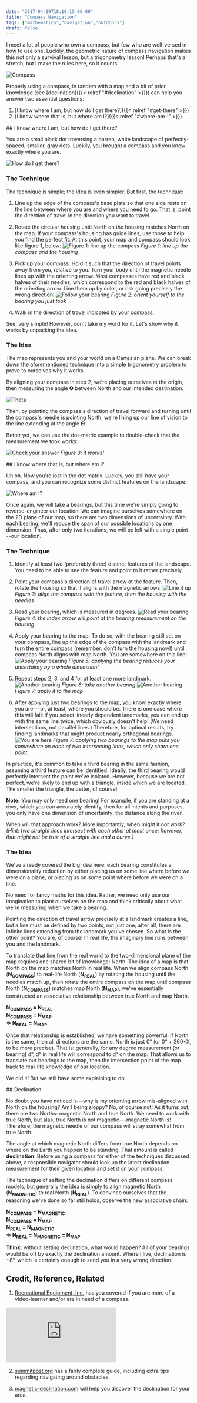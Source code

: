 ```yaml
---
date: "2017-04-19T18:10:15-06:00"
title: "Compass Navigation"
tags: ["mathematics","navigation","outdoors"]
draft: false
---
```


I meet a lot of people who own a compass, but few who are well-versed in how to use one. Luckily, the geometric nature of compass navigation makes this not only a survival lesson, but a trigonometry lesson! Perhaps that's a stretch, but I make the rules here, so it counts.

![Compass][01]

Properly using a compass, in tandem with a map and a bit of prior knowledge (see [declination]({{< relref "#declination" >}})) can help you answer two essential questions: 

1. [I know where I am, but how do I get there?]({{< relref "#get-there" >}}) 
1. [I know where that is, but where am I?]({{< relref "#where-am-i" >}})

<a name="get-there">
## I know where I am, but how do I get there?
</a>

You are a small black dot traversing a barren, white landscape of perfectly-spaced, smaller, gray dots. Luckily, you brought a compass and you know exactly where you are.

![How do I get there?][02]

### The Technique

The technique is simple; the idea is even simpler. But first, the technique:

1. Line up the edge of the compass's base plate so that one side rests on the line between where you are and where you need to go. That is, point the direction of travel in the direction you want to travel.

1. Rotate the circular housing until North on the housing matches North on the map. If your compass's housing has guide lines, use those to help you find the perfect fit. At this point, your map and compass should look like figure 1, below: 
![Figure 1: line up the compass][03]
*Figure 1: line up the compass and the housing*

1. Pick up your compass. Hold it such that the direction of travel points away from you, relative to you. Turn your body until the magnetic needle lines up with the orienting arrow. Most compasses have red and black halves of their needles, which correspond to the red and black halves of the orienting arrow. Line them up by color, or risk going precisely the wrong direction!
![Follow your bearing][04]
*Figure 2: orient yourself to the bearing you just took*

1. Walk in the direction of travel indicated by your compass.

See, very simple! However, don't take my word for it. Let's show why it works by unpacking the idea.

### The Idea

The map represents you and your world on a Cartesian plane. We can break down the aforementioned technique into a simple trigonometry problem to prove to ourselves why it works.

By aligning your compass in step 2, we're placing ourselves at the origin, then measuring the angle **&Theta;** between North and our intended destination.

![Theta][05]

Then, by pointing the compass's direction of travel forward and turning until the compass's needle is pointing North, we're lining up our line of vision to the line extending at the angle **&Theta;**.

Better yet, we can use the dot-matrix example to double-check that the measurement we took works:

![Check your answer][06]
*Figure 3: it works!*

<a name="where-am-i">
## I know where that is, but where am I?
</a>

Uh oh. Now you're lost in the dot matrix. Luckily, you still have your compass, and you can recognize some distinct features on the landscape.

![Where am I?][07]

Once again, we will take a bearings, but this time we're simply going to reverse-engineer our location. We can imagine ourselves somewhere on the 2D plane of our map, so there are two dimensions of uncertainty. With each bearing, we'll reduce the span of our possible locations by one dimension. Thus, after only two iterations, we will be left with a single point---our location.

### The Technique

1. Identify at least two (preferably three) distinct features of the landscape. You need to be able to see the feature and point to it rather precisely.

1. Point your compass's direction of travel arrow at the feature. Then, rotate the housing so that it aligns with the magnetic arrows.
![Line it up][08]
*Figure 3: align the compass with the feature, then the housing with the needles*

1. Read your bearing, which is measured in degrees.
![Read your bearing][09]
*Figure 4: the index arrow will point at the bearing measurement on the housing*

1. Apply your bearing to the map. To do so, with the bearing still set on your compass, line up the edge of the compass with the landmark and turn the entire compass (remember: don't turn the housing now!) until compass North aligns with map North. You are somewhere on this line!
![Apply your bearing][10]
*Figure 5: applying the bearing reduces your uncertainty by a whole dimension!*

1. Repeat steps 2, 3, and 4 for at least one more landmark.
![Another bearing][11]
*Figure 6: take another bearing*
![Another bearing][12]
*Figure 7: apply it to the map*

1. After applying just two bearings to the map, you know exactly where you are---or, at least, where you should be. There is one case where this will fail:  if you select linearly dependent landmarks, you can end up with the same line twice, which obviously doesn't help! (We need intersections, not parallel lines.)  Therefore, for optimal results, try finding landmarks that might product nearly orthogonal bearings.
![You are here][13]
*Figure 7: applying two bearings to the map puts you somewhere on each of two intersecting lines, which only share one point.*

In practice, it's common to take a third bearing in the same fashion, assuming a third feature can be identified. Ideally, the third bearing would perfectly intersect the point we've isolated. However, because we are not perfect, we're likely to end up with a triangle, inside which we are located. The smaller the triangle, the better, of course!

**Note:** You may only need one bearing! For example, if you are standing at a river, which you can accurately identify, then for all intents and purposes, you only have one dimension of uncertainty: the distance along the river.

When will that approach work? More importantly, when might it *not* work? *(Hint: two straight lines intersect with each other at most once; however, that might not be true of a straight line and a curve.)*

### The Idea

We've already covered the big idea here:  each bearing constitutes a dimensionality reduction by either placing us on some line where before we were on a plane, or placing us on some point where before we were on a line.

No need for fancy maths for this idea. Rather, we need only use our imagination to plant ourselves on the map and think critically about what we're measuring when we take a bearing.

Pointing the direction of travel arrow precisely at a landmark creates a line, but a line must be defined by two points, not just one; after all, there are infinite lines extending from the landmark you've chosen.  So what is the other point?  You are, of course!  In real life, the imaginary line runs between you and the landmark.

To translate that line from the real world to the two-dimensional plane of the map requires one shared bit of knowledge:  North.  The idea of a map is that North on the map matches North in real life.  When we align compass North (**N<sub>COMPASS</sub>**) to real-life North (**N<sub>REAL</sub>**) by rotating the housing until the needles match up, then rotate the entire compass on the map until compass North (**N<sub>COMPASS</sub>**) matches map North (**N<sub>MAP</sub>**), we've essentially constructed an associative relationship between true North and map North.


**N<sub>COMPASS</sub> = N<sub>REAL</sub>**  
**N<sub>COMPASS</sub> = N<sub>MAP</sub>**  
**&rArr; N<sub>REAL</sub> = N<sub>MAP</sub>**  

Once that relationship is established, we have something powerful:  if North is the same, then all directions are the same.  North is just 0&deg; (or 0&deg; + 360*X, to be more precise).  That is: generally, for any degree measurement (or bearing) d&deg;, d&deg; in real life will correspond to d&deg; on the map. That allows us to translate our bearings to the map, then the intersection point of the map back to real-life knowledge of our location.

We did it!  But we still have some explaining to do.

<a name="declination">
## Declination
</a>

No doubt you have noticed it---why is my orienting arrow mis-aligned with North on the housing? Am I being sloppy? No, of course not! As it turns out, there are two Norths:  magnetic North and true North. We need to work with true North, but alas, true North is not magnetic---magnetic North is! Therefore, the magnetic needle of our compass will stray somewhat from true North.

The angle at which magnetic North differs from true North depends on where on the Earth you happen to be standing. That amount is called **declination**. Before using a compass for either of the techniques discussed above, a responsible navigator should look up the latest declination measurement for their given location and set it on your compass.

The technique of setting the declination differs on different compass models, but generally the idea is simply to align magnetic North (**N<sub>MAGNETIC</sub>**) to real North (**N<sub>REAL</sub>**). To convince ourselves that the reasoning we've done so far still holds, observe the new associative chain:

**N<sub>COMPASS</sub> = N<sub>MAGNETIC</sub>**  
**N<sub>COMPASS</sub> = N<sub>MAP</sub>**  
**N<sub>REAL</sub> = N<sub>MAGNETIC</sub>**  
**&rArr; N<sub>REAL</sub> = N<sub>MAGNETIC</sub> = N<sub>MAP</sub>**  

**Think:**  without setting declination, what would happen?  All of your bearings would be off by exactly the declination amount.  Where I live, declination is +8&deg;, which is certainly enough to send you in a very wrong direction.

## Credit, Reference, Related

1. [Recreational Equipment, Inc.](https://www.rei.com/c/compasses) has you covered if you are more of a video-learner and/or are in need of a compass.
<div class="iframe-container ic169">
  <iframe src="https://www.youtube.com/embed/0cF0ovA3FtY" frameborder="0"></iframe>
</div>

2. [summitpost.org](http://www.summitpost.org/compass-basics-an-introduction-to-orientation-and-navigation/358187) has a fairly complete guide, including extra tips regarding navigating around obstacles.

3. [magnetic-declination.com](http://www.magnetic-declination.com/) will help you discover the declination for your area.

[01]: /images/compass/2017-04-12-compass-01.jpg
[02]: /images/compass/2017-04-12-compass-02.jpg
[03]: /images/compass/2017-04-12-compass-03.jpg
[04]: /images/compass/2017-04-12-compass-04.jpg
[05]: /images/compass/2017-04-12-compass-05.jpg
[06]: /images/compass/2017-04-12-compass-06.jpg
[07]: /images/compass/2017-04-19-compass-07.jpg
[08]: /images/compass/2017-04-19-compass-08.jpg
[09]: /images/compass/2017-04-19-compass-09.jpg
[10]: /images/compass/2017-04-19-compass-10.jpg
[11]: /images/compass/2017-04-19-compass-11.jpg
[12]: /images/compass/2017-04-19-compass-12.jpg
[13]: /images/compass/2017-04-19-compass-13.jpg
